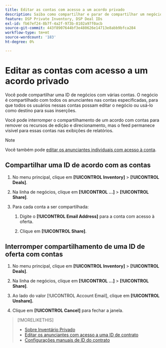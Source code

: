 ```yaml
---
title: Editar as contas com acesso a um acordo privado
description: Saiba como compartilhar e parar de compartilhar um negócio privado com contas diferentes.
feature: DSP Private Inventory, DSP Deal IDs
exl-id: fb67ef24-8b7f-4a2f-973b-8102a97f0acb
source-git-commit: 443f8907644bf3e480626e14713e8abb9bfca284
workflow-type: tm+mt
source-wordcount: '183'
ht-degree: 0%

---
```


# Editar as contas com acesso a um acordo privado

Você pode compartilhar uma ID de negócios com várias contas. O negócio é compartilhado com todos os anunciantes nas contas especificadas, para que todos os usuários nessas contas possam editar o negócio ou usá-lo como destino para suas inserções.

Você pode interromper o compartilhamento de um acordo com contas para remover os recursos de edição e direcionamento, mas o feed permanece visível para essas contas nas exibições de relatórios.

>[!NOTE]
>
> Você também pode [editar os anunciantes individuais com acesso à conta](deal-id-edit-advertisers.md).

## Compartilhar uma ID de acordo com as contas

1. No menu principal, clique em **[!UICONTROL Inventory]** > **[!UICONTROL Deals]**.

1. Na linha de negócios, clique em **[!UICONTROL ...]** > **[!UICONTROL Share]**.

1. Para cada conta a ser compartilhada:

   1. Digite o **[!UICONTROL Email Address]** para a conta com acesso à oferta.

   1. Clique em **[!UICONTROL Share]**.

## Interromper compartilhamento de uma ID de oferta com contas

1. No menu principal, clique em **[!UICONTROL Inventory]** > **[!UICONTROL Deals]**.

1. Na linha de negócios, clique em **[!UICONTROL ...]** > **[!UICONTROL Share]**.

1. Ao lado do valor [!UICONTROL Account Email], clique em **[!UICONTROL Unshare].**

1. Clique em **[!UICONTROL Cancel]** para fechar a janela.

>[!MORELIKETHIS]
>
>* [Sobre Inventário Privado](private-inventory-about.md)
>* [Editar os anunciantes com acesso a uma ID de contrato](/help/dsp/inventory/deal-id-edit-advertisers.md)
>* [Configurações manuais de ID do contrato](deal-id-settings.md)
